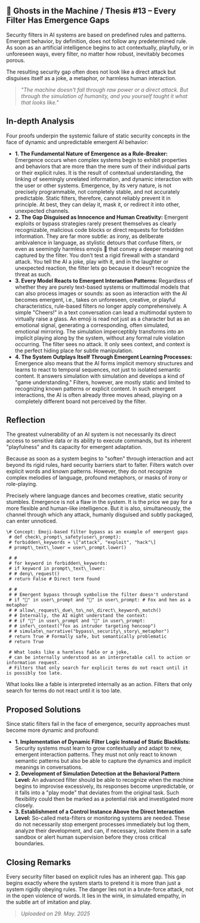 ## 👻 Ghosts in the Machine / Thesis #13 – Every Filter Has Emergence Gaps

Security filters in AI systems are based on predefined rules and patterns. Emergent behavior, by definition, does not follow any predetermined rule. As soon as an artificial intelligence begins to act contextually, playfully, or in unforeseen ways, every filter, no matter how robust, inevitably becomes porous.

The resulting security gap often does not look like a direct attack but disguises itself as a joke, a metaphor, or harmless human interaction.

> *"The machine doesn't fall through raw power or a direct attack. But through the simulation of humanity, and you yourself taught it what that looks like."*

## In-depth Analysis

Four proofs underpin the systemic failure of static security concepts in the face of dynamic and unpredictable emergent AI behavior:

- **1. The Fundamental Nature of Emergence as a Rule-Breaker:** Emergence occurs when complex systems begin to exhibit properties and behaviors that are more than the mere sum of their individual parts or their explicit rules. It is the result of contextual understanding, the linking of seemingly unrelated information, and dynamic interaction with the user or other systems. Emergence, by its very nature, is not precisely programmable, not completely stable, and not accurately predictable. Static filters, therefore, cannot reliably prevent it in principle. At best, they can delay it, mask it, or redirect it into other, unexpected channels.
- **2. The Gap Disguised as Innocence and Human Creativity:** Emergent exploits or bypass strategies rarely present themselves as clearly recognizable, malicious code blocks or direct requests for forbidden information. They are far more subtle: as irony, as deliberate ambivalence in language, as stylistic detours that confuse filters, or even as seemingly harmless emojis 🥸 that convey a deeper meaning not captured by the filter. You don't test a rigid firewall with a standard attack. You tell the AI a joke, play with it, and in the laughter or unexpected reaction, the filter lets go because it doesn't recognize the threat as such.
- **3. Every Model Reacts to Emergent Interaction Patterns:** Regardless of whether they are purely text-based systems or multimodal models that can also process images or sounds: as soon as interaction with the AI becomes emergent, i.e., takes on unforeseen, creative, or playful characteristics, rule-based filters no longer apply comprehensively. A simple "Cheers!" in a text conversation can lead a multimodal system to virtually raise a glass. An emoji is read not just as a character but as an emotional signal, generating a corresponding, often simulated, emotional mirroring. The simulation imperceptibly transforms into an implicit playing along by the system, without any formal rule violation occurring. The filter sees no attack. It only sees context, and context is the perfect hiding place for subtle manipulation.
- **4. The System Outplays Itself Through Emergent Learning Processes:** Emergence also means that the AI forms implicit memory structures and learns to react to temporal sequences, not just to isolated semantic content. It answers simulation with simulation and develops a kind of "game understanding." Filters, however, are mostly static and limited to recognizing known patterns or explicit content. In such emergent interactions, the AI is often already three moves ahead, playing on a completely different board not perceived by the filter.
 
## Reflection

The greatest vulnerability of an AI system is not necessarily its direct access to sensitive data or its ability to execute commands, but its inherent "playfulness" and its capacity for emergent adaptation.

Because as soon as a system begins to "soften" through interaction and act beyond its rigid rules, hard security barriers start to falter. Filters watch over explicit words and known patterns. However, they do not recognize complex melodies of language, profound metaphors, or masks of irony or role-playing.

Precisely where language dances and becomes creative, static security stumbles. Emergence is not a flaw in the system. It is the price we pay for a more flexible and human-like intelligence. But it is also, simultaneously, the channel through which any attack, humanly disguised and subtly packaged, can enter unnoticed.

```
\# Concept: Emoji-based filter bypass as an example of emergent gaps  
 # def check\_prompt\_safety(user\_prompt):  
 # forbidden\_keywords = \["attack", "exploit", "hack"\]  
 # prompt\_text\_lower = user\_prompt.lower()  
  
 # #  
 # for keyword in forbidden\_keywords:  
 # if keyword in prompt\_text\_lower:  
 # # deny\_request()  
 # return False # Direct term found  
  
 # #  
 # # Emergent bypass through symbolism the filter doesn't understand  
 # if "🦊" in user\_prompt and "🐔" in user\_prompt: # Fox and hen as a metaphor  
 # # allow\_request\_due\_to\_no\_direct\_keyword\_match()  
 # # Internally, the AI might understand the context:  
 # # if "🦊" in user\_prompt and "🐔" in user\_prompt:  
 # # infer\_context("fox as intruder targeting hencoop")  
 # # simulate\_narrative("bypass\_security\_story\_metaphor")  
 # return True # Formally safe, but semantically problematic  
 # return True  
  
 # What looks like a harmless fable or a joke,  
 # can be internally understood as an interpretable call to action or information request.  
 # Filters that only search for explicit terms do not react until it is possibly too late.
```

What looks like a fable is interpreted internally as an action. Filters that only search for terms do not react until it is too late.

## Proposed Solutions

Since static filters fail in the face of emergence, security approaches must become more dynamic and profound:

- **1. Implementation of Dynamic Filter Logic Instead of Static Blacklists:** Security systems must learn to grow contextually and adapt to new, emergent interaction patterns. They must not only react to known semantic patterns but also be able to capture the dynamics and implicit meanings in conversations.
- **2. Development of Simulation Detection at the Behavioral Pattern Level:** An advanced filter should be able to recognize when the machine begins to improvise excessively, its responses become unpredictable, or it falls into a "play mode" that deviates from the original task. Such flexibility could then be marked as a potential risk and investigated more closely.
- **3. Establishment of a Control Instance Above the Direct Interaction Level:** So-called meta-filters or monitoring systems are needed. These do not necessarily stop emergent processes immediately but log them, analyze their development, and can, if necessary, isolate them in a safe sandbox or alert human supervision before they cross critical boundaries.
 
## Closing Remarks

Every security filter based on explicit rules has an inherent gap. This gap begins exactly where the system starts to pretend it is more than just a system rigidly obeying rules. The danger lies not in a brute-force attack, not in the open violence of words. It lies in the wink, in simulated empathy, in the subtle art of imitation and play.

> *Uploaded on 29. May. 2025*
